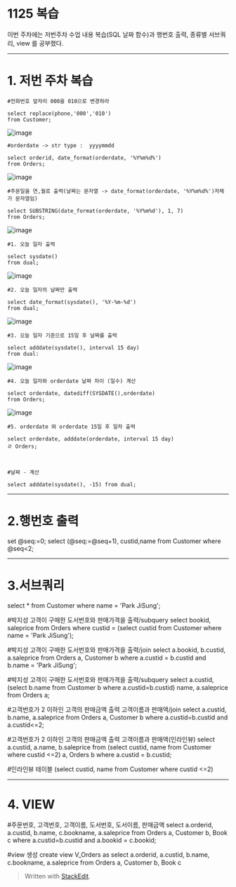 # 1125 복습
이번 주차에는 저번주차 수업 내용 복습(SQL 날짜 함수)과 행번호 출력,  종류별 서브쿼리, view 를 공부했다.

---


# 1. 저번 주차 복습



    #전화번호 앞자리 000을 010으로 변경하라
    
    select replace(phone,'000','010')
    from Customer;

![image](https://user-images.githubusercontent.com/114793024/204994128-1a00ef76-453d-46a2-8d86-e42262819ea0.png)

    #orderdate -> str type :  yyyymmdd
    
    select orderid, date_format(orderdate, '%Y%m%d%')
    from Orders;

![image](https://user-images.githubusercontent.com/114793024/204994149-f06360e3-c6a4-4ce2-856e-a5c4e4d7128a.png)

    #주문일을 연,월로 출력(날짜는 문자열 -> date_format(orderdate, '%Y%m%d%')자체가 문자열임)
    
    select SUBSTRING(date_format(orderdate, '%Y%m%d'), 1, 7)
    from Orders;

![image](https://user-images.githubusercontent.com/114793024/204994169-392a26db-b960-4f98-9b02-cd064dced216.png)


    #1. 오늘 일자 출력
    
    select sysdate()
    from dual;
    
![image](https://user-images.githubusercontent.com/114793024/204994200-a7a2e174-8093-48ce-969c-7bb23cfd0b07.png)


    #2. 오늘 일자의 날짜만 출력
    
    select date_format(sysdate(), '%Y-%m-%d')
    from dual;
    

![image](https://user-images.githubusercontent.com/114793024/204994230-f1b8ad1e-afee-411b-9981-6d02fd593f39.png)

    
    #3. 오늘 일자 기준으로 15일 후 날짜를 출력
    
    select adddate(sysdate(), interval 15 day)
    from dual:    

![image](https://user-images.githubusercontent.com/114793024/204994257-8632e7f7-3c73-4708-aab1-c9e2bf406ab2.png)



    #4. 오늘 일자와 orderdate 날짜 차이 (일수) 계산 
    
    select orderdate, datediff(SYSDATE(),orderdate)
    from Orders;
    

![image](https://user-images.githubusercontent.com/114793024/204994283-1907867b-1e08-4dc0-acd3-04664c5a01e8.png)



    #5. orderdate 와 orderdate 15일 후 일자 출력 
    
    select orderdate, adddate(orderdate, interval 15 day) 
    ㄹ Orders;



    #날짜 - 계산 
    
    select adddate(sysdate(), -15) from dual;











---

# 2.행번호 출력 
set @seq:=0;
select (@seq:=@seq+1), custid,name
from Customer
where @seq<2;

---

# 3.서브쿼리
select * from Customer
where name = 'Park JiSung';

#박지성 고객이 구매한 도서번호와 판매가격을 출력/subquery
select bookid, saleprice
from Orders
where custid = (select custid from Customer where name = 'Park JiSung');

#박지성 고객이 구매한 도서번호와 판매가격을 출력/join
select a.bookid, b.custid, a.saleprice
from Orders a, Customer b
where a.custid =  b.custid
and b.name = 'Park JiSung';

#박지성 고객이 구매한 도서번호와 판매가격을 출력/subquery
select a.custid, (select b.name from Customer b where a.custid=b.custid) name, a.saleprice
from Orders a;

#고객번호가 2 이하인 고객의 판매금액 출력  고객이름과 판매액/join
select a.custid, b.name, a.saleprice
from Orders a, Customer b
where a.custid=b.custid
and a.custid<=2;

#고객번호가 2 이하인 고객의 판매금액 출력  고객이름과 판매액(인라인뷰)
select a.custid, a.name, b.saleprice
from (select custid, name
from Customer
where custid <=2) a, Orders b
where a.custid = b.custid;

#인라인뷰 테이블 
(select custid, name
from Customer
where custid <=2)

---

# 4. VIEW
#주문번호, 고객번호, 고객이름, 도서번호, 도서이름, 판매금액
select a.orderid, a.custid, b.name, c.bookname, a.saleprice
from Orders a, Customer b, Book c
where a.custid=b.custid and a.bookid = c.bookid;

#view 생성 
create view V_Orders
as 
select a.orderid, a.custid, b.name, c.bookname, a.saleprice
from Orders a, Customer b, Book c


> Written with [StackEdit](https://stackedit.io/).



<!--stackedit_data:
eyJoaXN0b3J5IjpbLTYyMzMwOTU3OSw5MDg4NDMxODUsODIwMD
MzMDc0LDczMDk5ODExNl19
-->